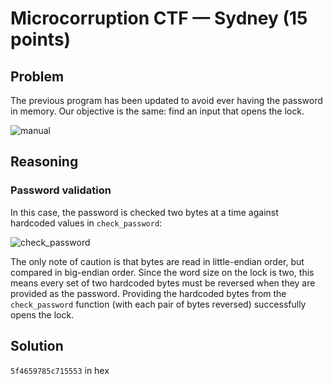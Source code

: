 # Microcorruption CTF — Sydney (15 points)

## Problem

The previous program has been updated to avoid ever having the password in memory. Our objective is the same: find an input that opens the lock.

![manual]()

## Reasoning

### Password validation

In this case, the password is checked two bytes at a time against hardcoded values in `check_password`:

![check_password]()

The only note of caution is that bytes are read in little-endian order, but compared in big-endian order. Since the word size on the lock is two,
this means every set of two hardcoded bytes must be reversed when they are provided as the password. Providing the hardcoded bytes from the `check_password` function
(with each pair of bytes reversed) successfully opens the lock.

## Solution

`5f4659785c715553` in hex
